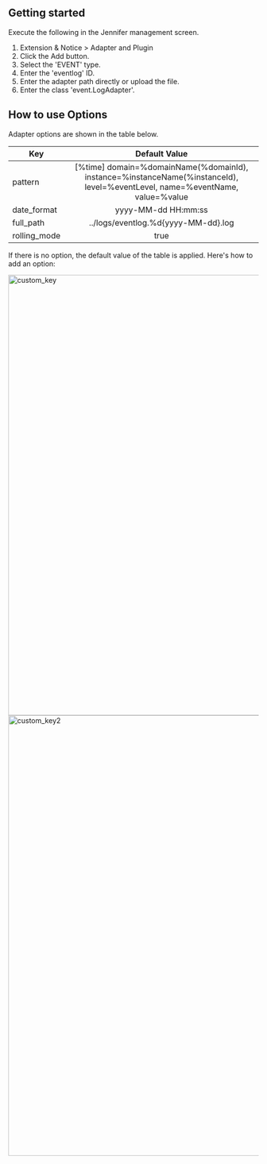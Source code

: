 ## Getting started

Execute the following in the Jennifer management screen.

 1. Extension & Notice > Adapter and Plugin
 2. Click the Add button.
 3. Select the 'EVENT' type.
 4. Enter the 'eventlog' ID.
 5. Enter the adapter path directly or upload the file.
 6. Enter the class 'event.LogAdapter'.

## How to use Options

Adapter options are shown in the table below.

| Key           | Default Value |
| ------------- |:-------------:|
| pattern       | [%time] domain=%domainName(%domainId), instance=%instanceName(%instanceId), level=%eventLevel, name=%eventName, value=%value |
| date_format   | yyyy-MM-dd HH:mm:ss |
| full_path | ../logs/eventlog.%d{yyyy-MM-dd}.log |
| rolling_mode | true |

If there is no option, the default value of the table is applied. Here's how to add an option:

<img width="887" alt="custom_key" src="https://user-images.githubusercontent.com/1277117/26880960-ff4ef69c-4bd0-11e7-93b6-185391351711.png">

<img width="887" alt="custom_key2" src="https://user-images.githubusercontent.com/1277117/26881100-66ae4298-4bd1-11e7-886b-851f4441fd0c.png">

